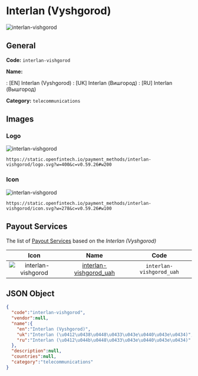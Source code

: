 
# Interlan (Vyshgorod) 
![interlan-vishgorod](https://static.openfintech.io/payment_methods/interlan-vishgorod/logo.svg?w=400&c=v0.59.26#w200)  

## General 
**Code:** `interlan-vishgorod` 
 
**Name:** 
 
:	[EN] Interlan (Vyshgorod) 
:	[UK] Interlan (Вишгород) 
:	[RU] Interlan (Вышгород) 
 
**Category:** `telecommunications` 
 

## Images 

### Logo 
![interlan-vishgorod](https://static.openfintech.io/payment_methods/interlan-vishgorod/logo.svg?w=400&c=v0.59.26#w200)  

```
https://static.openfintech.io/payment_methods/interlan-vishgorod/logo.svg?w=400&c=v0.59.26#w200
```  

### Icon 
![interlan-vishgorod](https://static.openfintech.io/payment_methods/interlan-vishgorod/icon.svg?w=278&c=v0.59.26#w100)  

```
https://static.openfintech.io/payment_methods/interlan-vishgorod/icon.svg?w=278&c=v0.59.26#w100
```  

## Payout Services 
 
The list of [Payout Services](/payout-services/) based on the _Interlan (Vyshgorod)_ 

|Icon|Name|Code| 
|:---:|:---:|:---:| 
|![interlan-vishgorod](https://static.openfintech.io/payout_methods/interlan-vishgorod/icon.svg?w=278&c=v0.59.26#w40) |[interlan-vishgorod_uah](/payout-services/interlan-vishgorod_uah/)|`interlan-vishgorod_uah`| 
 

## JSON Object 

```json
{
  "code":"interlan-vishgorod",
  "vendor":null,
  "name":{
    "en":"Interlan (Vyshgorod)",
    "uk":"Interlan (\u0412\u0438\u0448\u0433\u043e\u0440\u043e\u0434)",
    "ru":"Interlan (\u0412\u044b\u0448\u0433\u043e\u0440\u043e\u0434)"
  },
  "description":null,
  "countries":null,
  "category":"telecommunications"
}
```  
